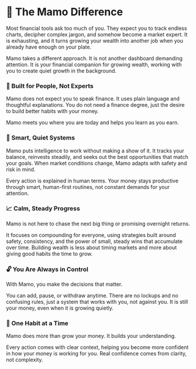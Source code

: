 # 🤝 The Mamo Difference

Most financial tools ask too much of you. They expect you to track endless charts, decipher complex jargon, and somehow become a market expert. It is exhausting, and it turns growing your wealth into another job when you already have enough on your plate.

Mamo takes a different approach. It is not another dashboard demanding attention. It is your financial companion for growing wealth, working with you to create quiet growth in the background.

### 🤝 Built for People, Not Experts

Mamo does not expect you to speak finance. It uses plain language and thoughtful explanations. You do not need a finance degree, just the desire to build better habits with your money.

Mamo meets you where you are today and helps you learn as you earn.

### 🤖 Smart, Quiet Systems

Mamo puts intelligence to work without making a show of it. It tracks your balance, reinvests steadily, and seeks out the best opportunities that match your goals. When market conditions change, Mamo adapts with safety and risk in mind.

Every action is explained in human terms. Your money stays productive through smart, human-first routines, not constant demands for your attention.

### 📈 Calm, Steady Progress

Mamo is not here to chase the next big thing or promising overnight returns.&#x20;

It focuses on compounding for everyone, using strategies built around safety, consistency, and the power of small, steady wins that accumulate over time. Building wealth is less about timing markets and more about giving good habits the time to grow.

### 🔓 You Are Always in Control

With Mamo, you make the decisions that matter.&#x20;

You can add, pause, or withdraw anytime. There are no lockups and no confusing rules, just a system that works with you, not against you. It is still your money, even when it is growing quietly.

### 🧠 One Habit at a Time

Mamo does more than grow your money. It builds your understanding.&#x20;

Every action comes with clear context, helping you become more confident in how your money is working for you. Real confidence comes from clarity, not complexity.
